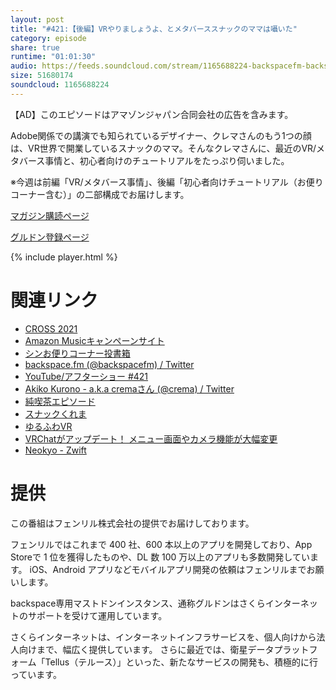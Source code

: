 ```yaml
---
layout: post
title: "#421:【後編】VRやりましょうよ、とメタバーススナックのママは囁いた"
category: episode
share: true
runtime: "01:01:30"
audio: https://feeds.soundcloud.com/stream/1165688224-backspacefm-backspacefm-421-2.mp3
size: 51680174
soundcloud: 1165688224
---
```

【AD】このエピソードはアマゾンジャパン合同会社の広告を含みます。

Adobe関係での講演でも知られているデザイナー、クレマさんのもう1つの顔は、VR世界で開業しているスナックのママ。そんなクレマさんに、最近のVR/メタバース事情と、初心者向けのチュートリアルをたっぷり伺いました。

※今週は前編「VR/メタバース事情」、後編「初心者向けチュートリアル（お便りコーナー含む）」の二部構成でお届けします。

[マガジン購読ページ](https://note.com/drikin/m/m55ec296b7655)

[グルドン登録ページ](https://mstdn.guru/invite/3WVHpSMr)

{% include player.html %}

# 関連リンク
* [CROSS 2021](https://www.cross-party.com/)
* [Amazon Musicキャンペーンサイト](https://amazon.co.jp/back)
* [シンお便りコーナー投書箱](https://forms.gle/NDBngfLwc3jKbLEJ6)
* [backspace.fm (@backspacefm) / Twitter](https://twitter.com/backspacefm)
* [YouTube/アフターショー #421](https://note.com/backspacefm/n/n2b62ee88a7a6)
* [Akiko Kurono - a.k.a cremaさん (@crema) / Twitter](https://twitter.com/crema)
* [純喫茶エピソード](https://note.com/cafe_episode)
* [スナックくれま](https://togetter.com/li/1786698)
* [ゆるふわVR](https://www.yuruvr.com/)
* [VRChatがアップデート！ メニュー画面やカメラ機能が大幅変更](https://www.moguravr.com/vrchat-21/)
* [Neokyo - Zwift](https://www.zwift.com/ja/neokyo)

# 提供

この番組はフェンリル株式会社の提供でお届けしております。

フェンリルではこれまで 400 社、600 本以上のアプリを開発しており、App Storeで 1 位を獲得したものや、DL 数 100 万以上のアプリも多数開発しています。
iOS、Android アプリなどモバイルアプリ開発の依頼はフェンリルまでお願いします。

backspace専用マストドンインスタンス、通称グルドンはさくらインターネットのサポートを受けて運用しています。

さくらインターネットは、インターネットインフラサービスを、個人向けから法人向けまで、幅広く提供しています。
さらに最近では、衛星データプラットフォーム「Tellus（テルース）」といった、新たなサービスの開発も、積極的に行っています。
